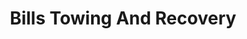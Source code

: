 ---
title: "Bills Towing And Recovery"
url: /york-county/bills-towing-and-recovery/
shop: car repair
---